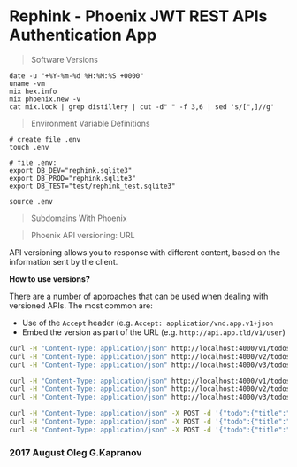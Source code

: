# Rephink - Phoenix JWT REST APIs Authentication App

> Software Versions

```
date -u "+%Y-%m-%d %H:%M:%S +0000"
uname -vm
mix hex.info
mix phoenix.new -v
cat mix.lock | grep distillery | cut -d" " -f 3,6 | sed 's/[",]//g'
```

> Environment Variable Definitions

```
# create file .env
touch .env

# file .env:
export DB_DEV="rephink.sqlite3"
export DB_PROD="rephink.sqlite3"
export DB_TEST="test/rephink_test.sqlite3"

source .env
```

> Subdomains With Phoenix

> Phoenix API versioning: URL

API versioning allows you to response with different content, based on
the information sent by the client.

**How to use versions?**

There are a number of approaches that can be used when dealing with
versioned APIs. The most common are:

* Use of the ``Accept`` header (e.g. ``Accept: application/vnd.app.v1+json``
* Embed the version as part of the URL (e.g.  ``http://api.app.tld/v1/user``)

```bash
curl -H "Content-Type: application/json" http://localhost:4000/v1/todos
curl -H "Content-Type: application/json" http://localhost:4000/v2/todos
curl -H "Content-Type: application/json" http://localhost:4000/v3/todos

curl -H "Content-Type: application/json" http://localhost:4000/v1/todos/1
curl -H "Content-Type: application/json" http://localhost:4000/v2/todos/1
curl -H "Content-Type: application/json" http://localhost:4000/v3/todos/1

curl -H "Content-Type: application/json" -X POST -d '{"todo":{"title":"dats da bad guy","completed":false}}' http://localhost:4000/v1/todos
curl -H "Content-Type: application/json" -X POST -d '{"todo":{"title":"Mark I must be psychic","completed":true}}'  http://localhost:4000/v2/todos
curl -H "Content-Type: application/json" -X POST -d '{"todo":{"title":"Al Sharpen got his start on a lie","completed":false}}' http://localhost:4000/v3/todos
```

### 2017 August Oleg G.Kapranov
